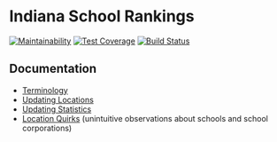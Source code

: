 # Indiana School Rankings

[![Maintainability](https://api.codeclimate.com/v1/badges/00ef6b94cac860fa2a1c/maintainability)](https://codeclimate.com/github/BallStateCBER/school-rankings/maintainability)
[![Test Coverage](https://api.codeclimate.com/v1/badges/00ef6b94cac860fa2a1c/test_coverage)](https://codeclimate.com/github/BallStateCBER/school-rankings/test_coverage)
[![Build Status](https://travis-ci.org/BallStateCBER/school-rankings.svg?branch=master)](https://travis-ci.org/BallStateCBER/school-rankings)

## Documentation
 - [Terminology](docs/terminology.md)
 - [Updating Locations](docs/updating_locations.md)
 - [Updating Statistics](docs/updating_statistics.md)
 - [Location Quirks](docs/location_quirks.md) (unintuitive observations about schools and school corporations)
